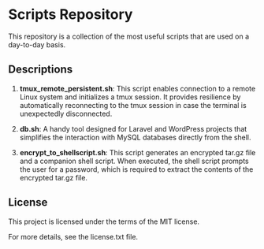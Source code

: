 # Scripts Repository

This repository is a collection of the most useful scripts that are used on a day-to-day basis. 

## Descriptions 

1. **tmux_remote_persistent.sh**: This script enables connection to a remote Linux system and initializes a tmux session. It provides resilience by automatically reconnecting to the tmux session in case the terminal is unexpectedly disconnected.

2. **db.sh**: A handy tool designed for Laravel and WordPress projects that simplifies the interaction with MySQL databases directly from the shell.

3. **encrypt_to_shellscript.sh**: This script generates an encrypted tar.gz file and a companion shell script. When executed, the shell script prompts the user for a password, which is required to extract the contents of the encrypted tar.gz file.

## License

This project is licensed under the terms of the MIT license.

For more details, see the license.txt file.
